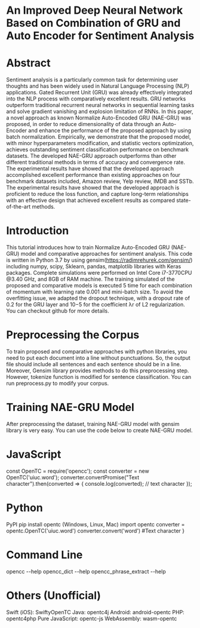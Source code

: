 # An Improved Deep Neural Network Based on Combination of GRU and Auto Encoder for Sentiment Analysis

# Abstract 
Sentiment analysis is a particularly common task for determining user thoughts and has been widely used in Natural Language Processing (NLP) applications. Gated Recurrent Unit (GRU) was already effectively integrated into the NLP process with comparatively excellent results. GRU networks outperform traditional recurrent neural networks in sequential learning tasks and solve gradient vanishing and explosion limitation of RNNs. In this paper, a novel approach as known Normalize Auto-Encoded GRU (NAE-GRU) was proposed, in order to reduce dimensionality of data through an Auto-Encoder and enhance the performance of the proposed approach by using batch normalization. Empirically, we demonstrate that the proposed model, with minor hyperparameters modification, and statistic vectors optimization, achieves outstanding sentiment classification performance on benchmark datasets. The developed NAE-GRU approach outperforms than other different traditional methods in terms of accuracy and convergence rate. The experimental results have showed that the developed approach accomplished excellent performance than existing approaches on four benchmark datasets included, Amazon review, Yelp review, IMDB and SSTb. The experimental results have showed that the developed approach is proficient to reduce the loss function, and capture long-term relationships with an effective design that achieved excellent results as compared state-of-the-art methods. 

# Introduction
This tutorial introduces how to train  Normalize Auto-Encoded GRU (NAE-GRU) model and comparative approaches for sentiment analysis. This code is written in Python 3.7 by using gensim(https://radimrehurek.com/gensim/) including numpy, scipy, Sklearn, pandas, matplotlib libraries with Keras packages. Complete simulations were performed on Intel Core i7-3770CPU @3.40 GHz, and 8GB of RAM machine. The training simulated of the proposed and comparative models is executed 5 time for each combination of momentum with learning rate 0.001 and mini-batch size. To avoid the overfitting issue, we adapted the dropout technique, with a dropout rate of 0.2 for the GRU layer and 10−5 for the coefficient λr of L2 regularization. You can checkout github for more details.

# Preprocessing the Corpus
To train proposed and comparative approaches  with python libraries, you need to put each document into a line without punctuations. So, the output file should include all sentences and each sentence should be in a line. Moreover, Gensim library provides methods to do this preprocessing step. However, tokenize function is modified for sentence classification. You can run preprocess.py to modify your corpus.

# Training NAE-GRU Model
After preprocessing the dataset, training NAE-GRU model with gensim library is very easy. You can use the code below to create NAE-GRU model. 

# JavaScript
const OpenTC = require('opencc');
const converter = new OpenTC('uiuc.word');
converter.convertPromise("Text character").then(converted => {
  console.log(converted);  // text character
});

# Python
PyPI pip install opentc (Windows, Linux, Mac)
import opentc
converter = opentc.OpenTC('uiuc.word')
converter.convert('word')  #Text character
}

# Command Line
opencc --help
opencc_dict --help
opencc_phrase_extract --help

# Others (Unofficial)
Swift (iOS): SwiftyOpenTC
Java: opentc4j
Android: android-opentc
PHP: opentc4php
Pure JavaScript: opentc-js
WebAssembly: wasm-opentc
